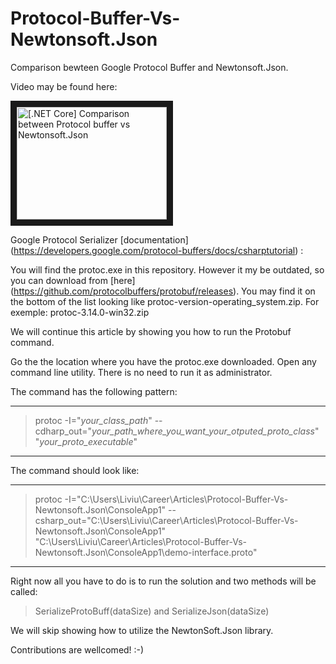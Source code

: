 # Protocol-Buffer-Vs-Newtonsoft.Json

Comparison bewteen Google Protocol Buffer and Newtonsoft.Json. 

Video may be found here:

<a href="http://www.youtube.com/watch?feature=player_embedded&v=KNi18e0p7zQ
" target="_blank"><img src="http://img.youtube.com/vi/KNi18e0p7zQ/0.jpg" 
alt="[.NET Core] Comparison between Protocol buffer vs Newtonsoft.Json" width="240" height="180" border="10" /></a>

Google Protocol Serializer [documentation] (https://developers.google.com/protocol-buffers/docs/csharptutorial) :

You will find the protoc.exe in this repository. However it my be outdated, so you can download from [here] (https://github.com/protocolbuffers/protobuf/releases). You may find it on the bottom of the list looking like protoc-version-operating_system.zip. For exemple: protoc-3.14.0-win32.zip

We will continue this article by showing you how to run the Protobuf command.

Go the the location where you have the protoc.exe downloaded. Open any command line utility. There is no need to run it as administrator.

The command has the following pattern:

---
> protoc -I="_your_class_path_" --cdharp_out="_your_path_where_you_want_your_otputed_proto_class_" "_your_proto_executable_"
---

The command should look like:

---

> protoc -I="C:\Users\Liviu\Career\Articles\Protocol-Buffer-Vs-Newtonsoft.Json\ConsoleApp1" --csharp_out="C:\Users\Liviu\Career\Articles\Protocol-Buffer-Vs-Newtonsoft.Json\ConsoleApp1" "C:\Users\Liviu\Career\Articles\Protocol-Buffer-Vs-Newtonsoft.Json\ConsoleApp1\demo-interface.proto"

---

Right now all you have to do is to run the solution and two methods will be called:
> SerializeProtoBuff(dataSize)
  and
>SerializeJson(dataSize)

We will skip showing how to utilize the NewtonSoft.Json library.

Contributions are wellcomed! :-)
